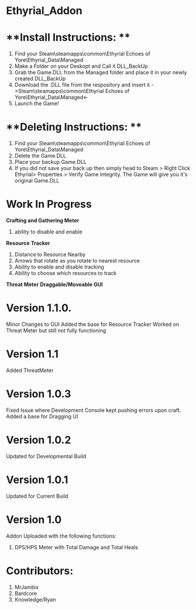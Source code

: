 # Ethyrial_Addon
# **Install Instructions: **
1. Find your Steam\steamapps\common\Ethyrial Echoes of Yore\Ethyrial_Data\Managed
2. Make a Folder on your Deskopt and Call it DLL_BackUp
3. Grab the Game.DLL from the Managed folder and place it in your newly created DLL_BackUp
4. Download the .DLL file from the respository and insert it ->Steam\steamapps\common\Ethyrial Echoes of Yore\Ethyrial_Data\Managed<-
5. Launch the Game!

# **Deleting Instructions: **
1. Find your Steam\steamapps\common\Ethyrial Echoes of Yore\Ethyrial_Data\Managed
2. Delete the Game.DLL
3. Place your backup Game.DLL
4. If you did not save your back up then simply head to Steam > Right Click Ethyrial> Properties > Verify Game Integrity. The Game will give you it's original Game.DLL

# **Work In Progress**

**Crafting and Gathering Meter**
1. ability to disable and enable 
     
**Resource Tracker**
1. Distance to Resource Nearby 
2. Arrows that rotate as you rotate to nearest resource
3. Ability to enable and disable tracking
4. Ability to choose which resources to track

**Threat Meter**
**Draggable/Moveable GUI** 
       
# **Version 1.1.0.**
Minor Changes to GUI
Added the base for Resource Tracker
Worked on Threat Meter but still not fully functioning

# **Version 1.1** 
Added ThreatMeter

# **Version 1.0.3**
Fixed Issue where Development Console kept pushing errors upon craft.
Added a base for Dragging UI

# **Version 1.0.2**
Updated for Developmental Build

# **Version 1.0.1** 
Updated for Current Build

# **Version 1.0**
Addon Uploaded with the following functions:
  1. DPS/HPS Meter with Total Damage and Total Heals
 
  

# Contributors:
1. MrJambix
2. Bardcore
3. Knowledge/Ryan
